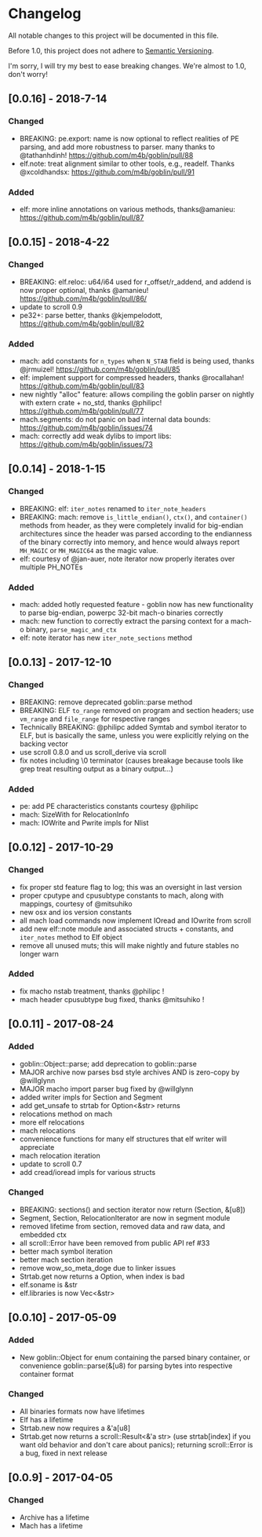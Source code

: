 # Changelog
All notable changes to this project will be documented in this file.

Before 1.0, this project does not adhere to [Semantic Versioning](http://semver.org/spec/v2.0.0.html).

I'm sorry, I will try my best to ease breaking changes.  We're almost to 1.0, don't worry!

## [0.0.16] - 2018-7-14
### Changed
 - BREAKING: pe.export: name is now optional to reflect realities of PE parsing, and add more robustness to parser. many thanks to @tathanhdinh! https://github.com/m4b/goblin/pull/88
 - elf.note: treat alignment similar to other tools, e.g., readelf. Thanks @xcoldhandsx: https://github.com/m4b/goblin/pull/91
### Added
 - elf: more inline annotations on various methods, thanks@amanieu: https://github.com/m4b/goblin/pull/87

## [0.0.15] - 2018-4-22
### Changed
 - BREAKING: elf.reloc: u64/i64 used for r_offset/r_addend, and addend is now proper optional, thanks @amanieu! https://github.com/m4b/goblin/pull/86/
 - update to scroll 0.9
 - pe32+: parse better, thanks @kjempelodott, https://github.com/m4b/goblin/pull/82
### Added
 - mach: add constants for `n_types` when `N_STAB` field is being used, thanks @jrmuizel! https://github.com/m4b/goblin/pull/85
 - elf: implement support for compressed headers, thanks @rocallahan! https://github.com/m4b/goblin/pull/83
 - new nightly "alloc" feature: allows compiling the goblin parser on nightly with extern crate + no_std, thanks @philipc! https://github.com/m4b/goblin/pull/77
 - mach.segments: do not panic on bad internal data bounds: https://github.com/m4b/goblin/issues/74
 - mach: correctly add weak dylibs to import libs: https://github.com/m4b/goblin/issues/73

## [0.0.14] - 2018-1-15
### Changed
- BREAKING: elf: `iter_notes` renamed to `iter_note_headers`
- BREAKING: mach: remove `is_little_endian()`, `ctx()`, and `container()` methods from header, as they were completely invalid for big-endian architectures since the header was parsed according to the endianness of the binary correctly into memory, and hence would always report `MH_MAGIC` or `MH_MAGIC64` as the magic value.
- elf: courtesy of @jan-auer, note iterator now properly iterates over multiple PH_NOTEs
### Added
- mach: added hotly requested feature - goblin now has new functionality to parse big-endian, powerpc 32-bit mach-o binaries correctly
- mach: new function to correctly extract the parsing context for a mach-o binary, `parse_magic_and_ctx`
- elf: note iterator has new `iter_note_sections` method

## [0.0.13] - 2017-12-10
### Changed
- BREAKING: remove deprecated goblin::parse method
- BREAKING: ELF `to_range` removed on program and section headers; use `vm_range` and `file_range` for respective ranges
- Technically BREAKING: @philipc added Symtab and symbol iterator to ELF, but is basically the same, unless you were explicitly relying on the backing vector
- use scroll 0.8.0 and us scroll_derive via scroll
- fix notes including \0 terminator (causes breakage because tools like grep treat resulting output as a binary output...)
### Added
- pe: add PE characteristics constants courtesy @philipc
- mach: SizeWith for RelocationInfo
- mach: IOWrite and Pwrite impls for Nlist

## [0.0.12] - 2017-10-29
### Changed
- fix proper std feature flag to log; this was an oversight in last version
- proper cputype and cpusubtype constants to mach, along with mappings, courtesy of @mitsuhiko
- new osx and ios version constants
- all mach load commands now implement IOread and IOwrite from scroll
- add new elf::note module and associated structs + constants, and `iter_notes` method to Elf object
- remove all unused muts; this will make nightly and future stables no longer warn

### Added
- fix macho nstab treatment, thanks @philipc !
- mach header cpusubtype bug fixed, thanks @mitsuhiko !

## [0.0.11] - 2017-08-24
### Added
- goblin::Object::parse; add deprecation to goblin::parse
- MAJOR archive now parses bsd style archives AND is zero-copy by @willglynn
- MAJOR macho import parser bug fixed by @willglynn
- added writer impls for Section and Segment
- add get_unsafe to strtab for Option<&str> returns
- relocations method on mach
- more elf relocations
- mach relocations
- convenience functions for many elf structures that elf writer will appreciate
- mach relocation iteration
- update to scroll 0.7
- add cread/ioread impls for various structs

### Changed
- BREAKING: sections() and section iterator now return (Section, &[u8])
- Segment, Section, RelocationIterator are now in segment module
- removed lifetime from section, removed data and raw data, and embedded ctx
- all scroll::Error have been removed from public API ref #33
- better mach symbol iteration
- better mach section iteration
- remove wow_so_meta_doge due to linker issues
- Strtab.get now returns a Option<Result>, when index is bad
- elf.soname is &str
- elf.libraries is now Vec<&str>

## [0.0.10] - 2017-05-09
### Added
- New goblin::Object for enum containing the parsed binary container, or convenience goblin::parse(&[u8) for parsing bytes into respective container format
### Changed
- All binaries formats now have lifetimes
- Elf has a lifetime
- Strtab.new now requires a &'a[u8]
- Strtab.get now returns a scroll::Result<&'a str> (use strtab[index] if you want old behavior and don't care about panics); returning scroll::Error is a bug, fixed in next release

## [0.0.9] - 2017-04-05
### Changed
- Archive has a lifetime
- Mach has a lifetime
